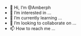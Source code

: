 - 👋 Hi, I’m @Amberph
- 👀 I’m interested in ...
- 🌱 I’m currently learning ...
- 💞️ I’m looking to collaborate on ...
- 📫 How to reach me ...

<!---
Amberph/Amberph is a ✨ special ✨ repository because its `README.md` (this file) appears on your GitHub profile.
You can click the Preview link to take a look at your changes.
--->
